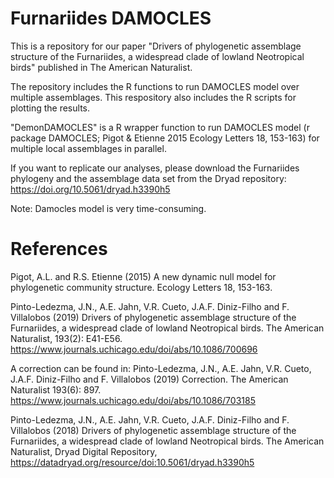 # Furnariides DAMOCLES
This is a repository for our paper "Drivers of phylogenetic assemblage structure of the Furnariides, a widespread clade of lowland Neotropical birds" published in The American Naturalist.

The repository includes the R functions to run DAMOCLES model over multiple assemblages. This respository also includes the R scripts for plotting the results.

"DemonDAMOCLES" is a R wrapper function to run DAMOCLES model (r package DAMOCLES; Pigot & Etienne 2015 Ecology Letters 18, 153-163) for multiple local assemblages in parallel.

If you want to replicate our analyses, please download the Furnariides phylogeny and the assemblage data set from the Dryad repository: https://doi.org/10.5061/dryad.h3390h5

Note: Damocles model is very time-consuming.

# References
Pigot, A.L. and R.S. Etienne (2015) A new dynamic null model for phylogenetic community structure. Ecology Letters 18, 153-163.

Pinto-Ledezma, J.N., A.E. Jahn, V.R. Cueto, J.A.F. Diniz-Filho and F. Villalobos (2019) Drivers of phylogenetic assemblage structure of the Furnariides, a widespread clade of lowland Neotropical birds. The American Naturalist, 193(2): E41-E56. https://www.journals.uchicago.edu/doi/abs/10.1086/700696 

A correction can be found in:
Pinto-Ledezma, J.N., A.E. Jahn, V.R. Cueto, J.A.F. Diniz-Filho and F. Villalobos (2019) Correction. The American Naturalist 193(6): 897. https://www.journals.uchicago.edu/doi/abs/10.1086/703185 

Pinto-Ledezma, J.N., A.E. Jahn, V.R. Cueto, J.A.F. Diniz-Filho and F. Villalobos (2018) Drivers of phylogenetic assemblage structure of the Furnariides, a widespread clade of lowland Neotropical birds. The American Naturalist, Dryad Digital Repository, https://datadryad.org/resource/doi:10.5061/dryad.h3390h5
